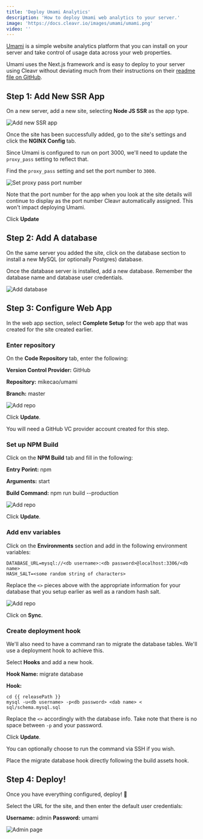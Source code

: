```yaml
---
title: 'Deploy Umami Analytics'
description: 'How to deploy Umami web analytics to your server.'
image: 'https://docs.cleavr.io/images/umami/umami.png'
video: ''
---
```


[Umami](https://umami.is/) is a simple website analytics platform that you can install on your server and take control of usage data across your web
properties. 

Umami uses the Next.js framework and is easy to deploy to your server using Cleavr without deviating much from their instructions on their
[readme file on GitHub](https://github.com/mikecao/umami). 

## Step 1: Add New SSR App
On a new server, add a new site, selecting **Node JS SSR** as the app type. 

![Add new SSR app](/images/umami/new-ssr.png)

Once the site has been successfully added, go to the site's settings and click the **NGINX Config** tab. 

Since Umami is configured to run on port 3000, we'll need to update the `proxy_pass` setting to reflect that.

Find the `proxy_pass` setting and set the port number to `3000`.

![Set proxy pass port number](/images/umami/proxy-pass.png)

<base-info>
Note that the port number for the app when you look at the site details will continue to display as the port number Cleavr
automatically assigned. This won't impact deploying Umami. 
</base-info>

Click **Update**

## Step 2: Add A database

On the same server you added the site, click on the database section to install a new MySQL (or optionally Postgres) database. 

Once the database server is installed, add a new database. Remember the database name and database user credentials. 

![Add database](/images/umami/database.png)

## Step 3: Configure Web App
In the web app section, select **Complete Setup** for the web app that was created for the site created earlier. 

### Enter repository

On the **Code Repository** tab, enter the following: 

**Version Control Provider:** GitHub

**Repository:** mikecao/umami

**Branch:** master

![Add repo](/images/umami/repo.png)

Click **Update**.

<base-info>
You will need a GitHub VC provider account created for this step.
</base-info>

### Set up NPM Build

Click on the **NPM Build** tab and fill in the following: 

**Entry Porint:** npm

**Arguments:** start

**Build Command:** npm run build --production

![Add repo](/images/umami/entry.png)

Click **Update**.

### Add env variables

Click on the **Environments** section and add in the following environment variables: 

```
DATABASE_URL=mysql://<db username>:<db password>@localhost:3306/<db name>
HASH_SALT=<some random string of characters>
```
Replace the `<>` pieces above with the appropriate information for your database that you setup earlier as well as a random
hash salt. 

![Add repo](/images/umami/env-variables.png)

Click on **Sync**.

### Create deployment hook

We'll also need to have a command ran to migrate the database tables. We'll use a deployment hook to achieve this. 

Select **Hooks** and add a new hook. 

**Hook Name:** migrate database

**Hook:**
```
cd {{ releasePath }}
mysql -u<db username> -p<db password> <dab name> < sql/schema.mysql.sql
```

Replace the `<>` accordingly with the database info. Take note that there is no space between `-p` and your password. 

Click **Update**.

<base-info>
You can optionally choose to run the command via SSH if you wish. 
</base-info>

Place the migrate database hook directly following the build assets hook. 

## Step 4: Deploy!
Once you have everything configured, deploy! 🚀

Select the URL for the site, and then enter the default user credentials: 

**Username:** admin
**Password:** umami

![Admin page](/images/umami/admin-page.png)
